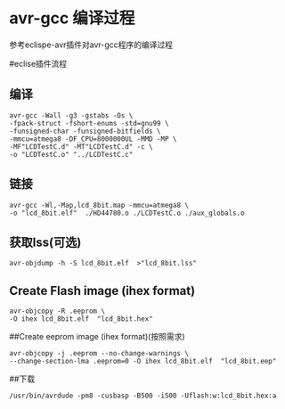 # avr-gcc 编译过程

参考eclispe-avr插件对avr-gcc程序的编译过程

#eclise插件流程
## 编译
```
avr-gcc -Wall -g3 -gstabs -Os \
-fpack-struct -fshort-enums -std=gnu99 \
-funsigned-char -funsigned-bitfields \
-mmcu=atmega8 -DF_CPU=8000000UL -MMD -MP \
-MF"LCDTestC.d" -MT"LCDTestC.d" -c \
-o "LCDTestC.o" "../LCDTestC.c"
```
## 链接 
```
avr-gcc -Wl,-Map,lcd_8bit.map -mmcu=atmega8 \
-o "lcd_8bit.elf"  ./HD44780.o ./LCDTestC.o ./aux_globals.o   
```
## 获取lss(可选)
```
avr-objdump -h -S lcd_8bit.elf  >"lcd_8bit.lss"
```
## Create Flash image (ihex format)
```
avr-objcopy -R .eeprom \
-O ihex lcd_8bit.elf  "lcd_8bit.hex"
```
##Create eeprom image (ihex format)(按照需求)
```
avr-objcopy -j .eeprom --no-change-warnings \
--change-section-lma .eeprom=0 -O ihex lcd_8bit.elf  "lcd_8bit.eep"
```
##下载
```
/usr/bin/avrdude -pm8 -cusbasp -B500 -i500 -Uflash:w:lcd_8bit.hex:a
```